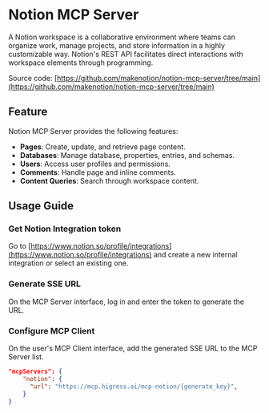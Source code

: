 # Notion MCP Server

A Notion workspace is a collaborative environment where teams can organize work, manage projects, and store information in a highly customizable way. Notion's REST API facilitates direct interactions with workspace elements through programming. 

Source code: [https://github.com/makenotion/notion-mcp-server/tree/main](https://github.com/makenotion/notion-mcp-server/tree/main)

## Feature

Notion MCP Server provides the following features:

- **Pages**: Create, update, and retrieve page content.
- **Databases**: Manage database, properties, entries, and schemas.
- **Users**: Access user profiles and permissions.
- **Comments**: Handle page and inline comments.
- **Content Queries**: Search through workspace content.

## Usage Guide

### Get Notion Integration token

Go to [https://www.notion.so/profile/integrations](https://www.notion.so/profile/integrations) and create a new internal integration or select an existing one.


### Generate SSE URL

On the MCP Server interface, log in and enter the token to generate the URL.

### Configure MCP Client

On the user's MCP Client interface, add the generated SSE URL to the MCP Server list.

```json
"mcpServers": {
    "notion": {
      "url": "https://mcp.higress.ai/mcp-notion/{generate_key}",
    }
}
```
